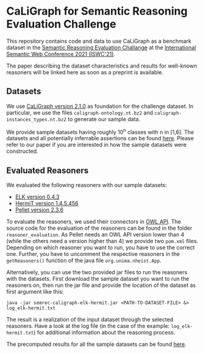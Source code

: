 # CaLiGraph for Semantic Reasoning Evaluation Challenge
This repository contains code and data to use CaLiGraph as
a benchmark dataset in the [Semantic Reasoning Evaluation Challange](https://semrec.github.io)
at the [International Semantic Web Conference 2021 (ISWC'21)](https://iswc2021.semanticweb.org).

The paper describing the dataset characteristics and results for well-known
reasoners will be linked here as soon as a preprint is available.

## Datasets
We use [CaLiGraph version 2.1.0](https://zenodo.org/record/5509912) as foundation for the challenge dataset.
In particular, we use the files `caligraph-ontology.nt.bz2` and `caligraph-instances_types.nt.bz2`
to generate our sample data.

We provide sample datasets having roughly 10<sup>n</sup> classes with n in [1,6].
The datasets and all potentially inferrable assertions can be found [here](http://data.dws.informatik.uni-mannheim.de/CaLiGraph/CaLiGraph-for-SemREC/).
Please refer to our paper if you are interested in how the sample datasets were constructed.

## Evaluated Reasoners
We evaluated the following reasoners with our sample datasets:
* [ELK version 0.4.3](https://github.com/liveontologies/elk-reasoner)
* [HermiT version 1.4.5.456](https://github.com/phillord/hermit-reasoner)
* [Pellet version 2.3.6](https://github.com/stardog-union/pellet)

To evaluate the reasoners, we used their connectors in [OWL API](https://github.com/owlcs/owlapi).
The source code for the evaluation of the reasoners can be found in the folder `reasoner_evaluation`.
As Pellet needs an OWL API version lower than 4 (while the others need a version higher than 4)
we provide two `pom.xml` files. Depending on which reasoner you want to run, you have to use the correct one.
Further, you have to uncomment the respective reasoners in the `getReasoners()` function
of the java file `org.unima.nheist.App`.

Alternatively, you can use the two provided jar files to run the reasoners with the datasets.
First download the sample dataset you want to run the reasoners on, then run the jar file
and provide the location of the dataset as first argument like this:

```java -jar semrec-caligraph-elk-hermit.jar <PATH-TO-DATASET-FILE> &> log_elk-hermit.txt```

The result is a realization of the input dataset through the selected reasoners.
Have a look at the log file (in the case of the example: `log_elk-hermit.txt`)
for additional information about the reasoning process.

The precomputed results for all the sample datasets can be found [here](http://data.dws.informatik.uni-mannheim.de/CaLiGraph/CaLiGraph-for-SemREC/).
